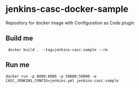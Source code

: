 # jenkins-casc-docker-sample
Repository for docker image with Configuration as Code plugin

## Build me
` docker build . --tag=jenkins-casc-sample --rm`

## Run me

`docker run -p 8080:8080 -p 50000:50000 -e CASC_JENKINS_CONFIG=jenkins.yml jenkins-casc-sample`
